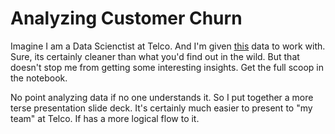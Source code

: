 # Analyzing Customer Churn
Imagine I am a Data Scienctist at Telco. And I'm given [this](https://www.kaggle.com/blastchar/telco-customer-churn) data to work with. Sure, its certainly cleaner than what you'd find out in the wild. But that doesn't stop me from getting some interesting insights. Get the full scoop in the notebook.

No point analyzing data if no one understands it. So I put together a more terse presentation slide deck. It's certainly much easier to present to "my team" at Telco. If has a more logical flow to it.
